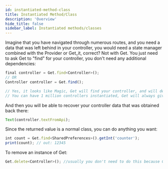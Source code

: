 ```yaml
---
id: instantiated-method-class
title: Instantiated Method/Class
description: 'Overview'
hide_title: false
sidebar_label: Instantiated methods/classes
---
```


Imagine that you have navigated through numerous routes, and you need a data that was left behind in your controller, you would need a state manager combined with the Provider or Get_it, correct? Not with Get. You just need to ask Get to "find" for your controller, you don't need any additional dependencies:

```js
final controller = Get.find<Controller>();
// OR
Controller controller = Get.find();

// Yes, it looks like Magic, Get will find your controller, and will deliver it to you.
// You can have 1 million controllers instantiated, Get will always give you the right controller.
```

And then you will be able to recover your controller data that was obtained back there:

```js
Text(controller.textFromApi);
```

Since the returned value is a normal class, you can do anything you want:
```js
int count = Get.find<SharedPreferences>().getInt('counter');
print(count); // out: 12345
```

To remove an instance of Get:

```js
Get.delete<Controller>(); //usually you don't need to do this because GetX already delete unused controllers
```
